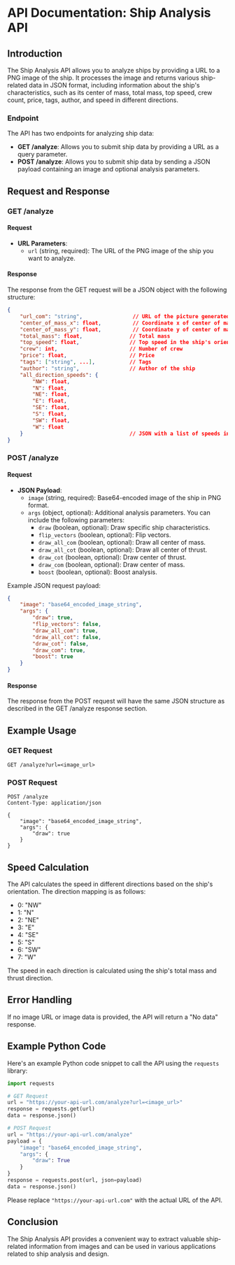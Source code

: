 # API Documentation: Ship Analysis API

## Introduction

The Ship Analysis API allows you to analyze ships by providing a URL to a PNG image of the ship. It processes the image and returns various ship-related data in JSON format, including information about the ship's characteristics, such as its center of mass, total mass, top speed, crew count, price, tags, author, and speed in different directions.

### Endpoint

The API has two endpoints for analyzing ship data:

- **GET /analyze**: Allows you to submit ship data by providing a URL as a query parameter.
- **POST /analyze**: Allows you to submit ship data by sending a JSON payload containing an image and optional analysis parameters.

## Request and Response

### GET /analyze

#### Request

- **URL Parameters**:
  - `url` (string, required): The URL of the PNG image of the ship you want to analyze.

#### Response

The response from the GET request will be a JSON object with the following structure:

```json
{
    "url_com": "string",                // URL of the picture generated
    "center_of_mass_x": float,          // Coordinate x of center of mass
    "center_of_mass_y": float,          // Coordinate y of center of mass
    "total_mass": float,               // Total mass
    "top_speed": float,                // Top speed in the ship's orientation
    "crew": int,                       // Number of crew
    "price": float,                    // Price
    "tags": ["string", ...],           // Tags
    "author": "string",                // Author of the ship
    "all_direction_speeds": {
        "NW": float,
        "N": float,
        "NE": float,
        "E": float,
        "SE": float,
        "S": float,
        "SW": float,
        "W": float
    }                                  // JSON with a list of speeds in all directions
}
```

### POST /analyze

#### Request

- **JSON Payload**:
  - `image` (string, required): Base64-encoded image of the ship in PNG format.
  - `args` (object, optional): Additional analysis parameters. You can include the following parameters:
    - `draw` (boolean, optional): Draw specific ship characteristics.
    - `flip_vectors` (boolean, optional): Flip vectors.
    - `draw_all_com` (boolean, optional): Draw all center of mass.
    - `draw_all_cot` (boolean, optional): Draw all center of thrust.
    - `draw_cot` (boolean, optional): Draw center of thrust.
    - `draw_com` (boolean, optional): Draw center of mass.
    - `boost` (boolean, optional): Boost analysis.

Example JSON request payload:

```json
{
    "image": "base64_encoded_image_string",
    "args": {
        "draw": true,
        "flip_vectors": false,
        "draw_all_com": true,
        "draw_all_cot": false,
        "draw_cot": false,
        "draw_com": true,
        "boost": true
    }
}
```

#### Response

The response from the POST request will have the same JSON structure as described in the GET /analyze response section.

## Example Usage

### GET Request

```http
GET /analyze?url=<image_url>
```

### POST Request

```http
POST /analyze
Content-Type: application/json

{
    "image": "base64_encoded_image_string",
    "args": {
        "draw": true
    }
}
```

## Speed Calculation

The API calculates the speed in different directions based on the ship's orientation. The direction mapping is as follows:

- 0: "NW"
- 1: "N"
- 2: "NE"
- 3: "E"
- 4: "SE"
- 5: "S"
- 6: "SW"
- 7: "W"

The speed in each direction is calculated using the ship's total mass and thrust direction.

## Error Handling

If no image URL or image data is provided, the API will return a "No data" response.

## Example Python Code

Here's an example Python code snippet to call the API using the `requests` library:

```python
import requests

# GET Request
url = "https://your-api-url.com/analyze?url=<image_url>"
response = requests.get(url)
data = response.json()

# POST Request
url = "https://your-api-url.com/analyze"
payload = {
    "image": "base64_encoded_image_string",
    "args": {
        "draw": True
    }
}
response = requests.post(url, json=payload)
data = response.json()
```

Please replace `"https://your-api-url.com"` with the actual URL of the API.

## Conclusion

The Ship Analysis API provides a convenient way to extract valuable ship-related information from images and can be used in various applications related to ship analysis and design.
